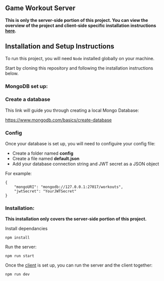 ## Game Workout Server

**This is only the server-side portion of this project. You can view the overview of the project and client-side specific installation instructions [here](https://github.com/adbollinger/game-workout-client).**

## Installation and Setup Instructions

To run this project, you will need `Node` installed globally on your machine.

Start by cloning this repository and following the installation instructions below.

### MongoDB set up:

### Create a database

This link will guide you through creating a local Mongo Database:

https://www.mongodb.com/basics/create-database

### Config
Once your database is set up, you will need to configuire your config file:

- Create a folder named **config**
- Create a file named **default.json**
- Add your database connection string and JWT secret as a JSON object

For example: 
```
{
    "mongoURI": "mongodb://127.0.0.1:27017/workouts",
    "jwtSecret": "YourJWTSecret"
}
```

### Installation:

**This installation only covers the server-side portion of this project.**

Install dependancies

`npm install`  

Run the server:  

`npm run start`  

Once the [client](https://github.com/adbollinger/game-workout-client#installation-and-setup-instructions) is set up, you can run the server and the client together:

`npm run dev`  

